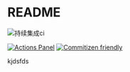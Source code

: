 # README

![&#x6301;&#x7EED;&#x96C6;&#x6210;ci](https://github.com/tangzijun/iffe-setting/workflows/deploy-github-pages/badge.svg)

[![Actions Panel](https://img.shields.io/badge/actionspanel-enabled-brightgreen)](https://www.actionspanel.app/app/tangzijun/iffe-setting) [![Commitizen friendly](https://img.shields.io/badge/commitizen-friendly-brightgreen.svg)](http://commitizen.github.io/cz-cli/)

kjdsfds

